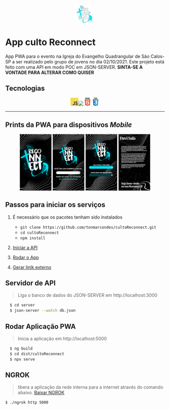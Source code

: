 <p align="center">
    <img src="src/assets/img/favicon.png" alt="logo" style="zoom:40%;" />
</p>


# App culto Reconnect

App PWA para o evento na Igreja do Evangelho Quadrangular de São Calos-SP a ser realizado pelo grupo de jovens no dia 02/10/2021. Este projeto está feito com uma API em modo POC em JSON-SERVER. 
**SINTA-SE A VONTADE PARA ALTERAR COMO QUISER**

Tecnologias
---
<p align="center"><img src="https://raw.githubusercontent.com/devicons/devicon/master/icons/javascript/javascript-original.svg" style="width:5%;" /><img src="https://camo.githubusercontent.com/9eecc42439347332f256a326363924551042f5b96235f972982512199476611a/68747470733a2f2f616e67756c61722e696f2f6173736574732f696d616765732f6c6f676f732f616e67756c61722f616e67756c61722e737667" style="width:5%;" /><img src="https://raw.githubusercontent.com/devicons/devicon/master/icons/html5/html5-original-wordmark.svg" style="width:5%" ><img src="https://raw.githubusercontent.com/devicons/devicon/master/icons/css3/css3-original-wordmark.svg" style="width:5%"></p>

---

## Prints da PWA para dispositivos _Mobile_
<p align="center">
 <img src="img/1.jpg" style="zoom:50%;" /> <img src="img/2.jpg" style="zoom:50%;" /> <img src="img/3.jpg" style="zoom:50%;" /> <img src="img/4.jpg" style="zoom:50%;" />
 </p>

## Passos para iniciar os serviços

1. É necessário que os pacotes tenham sido instalados
    - `git clone https://github.com/tonmarcondes/cultoReconnect.git`
    - `cd cultoReconnect`
    - `npm install`

2. [Iniciar a API](#servidor-de-api)
3. [Rodar o App](#rodar-aplicação-pwa)
4. [Gerar linlk externo](#ngrok)

## Servidor de API

> Liga o banco de dados do JSON-SERVER em http://localhost:3000

```bash
  $ cd server
  $ json-server --watch db.json
```

<a id="2"></a> 
## Rodar Aplicação PWA

> Inicia a aplicação em http://localhost:5000

```bash
  $ ng build 
  $ cd dist/cultoReconnect
  $ npx serve
```

<a id="3"></a> 
## NGROK

> libera a aplicação da rede interna para a internet através do comando abaixo. [Baixar NGROK](https://ngrok.com/download)

```bash
$ ./ngrok http 5000
```
